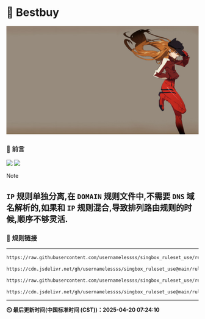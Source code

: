 
# 🧸 Bestbuy
![](https://raw.githubusercontent.com/usernamelessss/picture-bed/main/images/202504042256831.jpg)
### 📣 前言
![](https://shields.io/badge/-移除重复规则-ff69b4) ![](https://shields.io/badge/-IP&nbsp;规则单独存放不与&nbsp;DOMAIN&nbsp;等混合-green)
> [!NOTE]
**`IP` 规则单独分离,在 `DOMAIN` 规则文件中,不需要 `DNS` 域名解析的,如果和 `IP` 规则混合,导致排列路由规则的时候,顺序不够灵活.**
---

###  🔗 规则链接
---

```url
https://raw.githubusercontent.com/usernamelessss/singbox_ruleset_use/refs/heads/main/rule/Bestbuy/Bestbuy_No_IP.json
```

```url
https://cdn.jsdelivr.net/gh/usernamelessss/singbox_ruleset_use@main/rule/Bestbuy/Bestbuy_No_IP.json
```

```url
https://raw.githubusercontent.com/usernamelessss/singbox_ruleset_use/refs/heads/main/rule/Bestbuy/Bestbuy_No_IP.srs
```

```url
https://cdn.jsdelivr.net/gh/usernamelessss/singbox_ruleset_use@main/rule/Bestbuy/Bestbuy_No_IP.srs
```

---
**⏲️ 最后更新时间(中国标准时间 (CST))：2025-04-20 07:24:10**